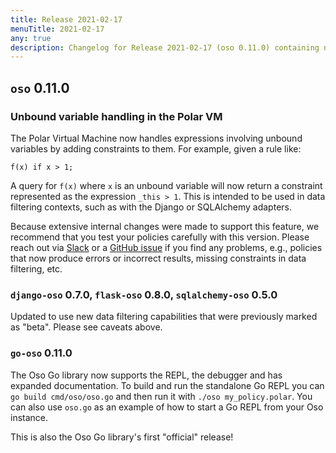 ```yaml
---
title: Release 2021-02-17
menuTitle: 2021-02-17
any: true
description: Changelog for Release 2021-02-17 (oso 0.11.0) containing new features, bug fixes, and more.
---
```


## `oso` 0.11.0

### Unbound variable handling in the Polar VM

The Polar Virtual Machine now handles expressions involving unbound
variables by adding constraints to them. For example, given a rule like:
```
f(x) if x > 1;
```
A query for `f(x)` where `x` is an unbound variable will now return
a constraint represented as the expression `_this > 1`. This is
intended to be used in data filtering contexts, such as with the
Django or SQLAlchemy adapters.

Because extensive internal changes were made to support this feature,
we recommend that you test your policies carefully with this version.
Please reach out via [Slack](https://join-slack.osohq.com/) or a
[GitHub issue](https://github.com/osohq/oso/issues) if you find any
problems, e.g., policies that now produce errors or incorrect results,
missing constraints in data filtering, etc.

### `django-oso` 0.7.0, `flask-oso` 0.8.0, `sqlalchemy-oso` 0.5.0

Updated to use new data filtering capabilities that were previously
marked as "beta". Please see caveats above.

### `go-oso` 0.11.0

The Oso Go library now supports the REPL, the debugger and has expanded documentation.
To build and run the standalone Go REPL you can `go build cmd/oso/oso.go` and then run
it with `./oso my_policy.polar`. You can also use `oso.go` as an example of how to start
a Go REPL from your Oso instance.

This is also the Oso Go library's first "official" release!
